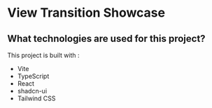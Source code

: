 # View Transition Showcase

## What technologies are used for this project?

This project is built with :

- Vite
- TypeScript
- React
- shadcn-ui
- Tailwind CSS
